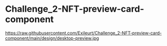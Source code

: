 # Challenge_2-NFT-preview-card-component
https://raw.githubusercontent.com/Exileurt/Challenge_2-NFT-preview-card-component/main/design/desktop-preview.jpg
